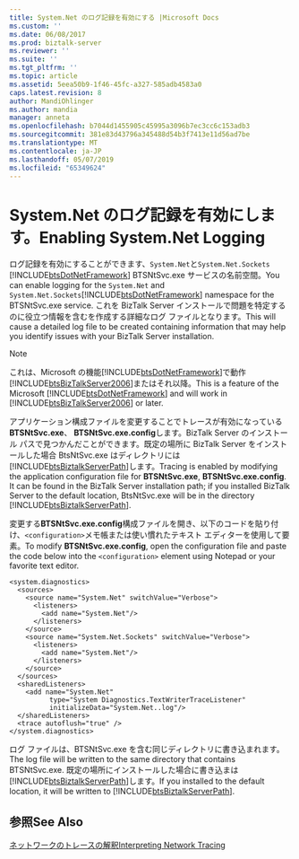 ```yaml
---
title: System.Net のログ記録を有効にする |Microsoft Docs
ms.custom: ''
ms.date: 06/08/2017
ms.prod: biztalk-server
ms.reviewer: ''
ms.suite: ''
ms.tgt_pltfrm: ''
ms.topic: article
ms.assetid: 5eea50b9-1f46-45fc-a327-585adb4583a0
caps.latest.revision: 8
author: MandiOhlinger
ms.author: mandia
manager: anneta
ms.openlocfilehash: b7044d1455905c45995a3096b7ec3cc6c153adb3
ms.sourcegitcommit: 381e83d43796a345488d54b3f7413e11d56ad7be
ms.translationtype: MT
ms.contentlocale: ja-JP
ms.lasthandoff: 05/07/2019
ms.locfileid: "65349624"
---
```

# <a name="enabling-systemnet-logging"></a><span data-ttu-id="e5b51-102">System.Net のログ記録を有効にします。</span><span class="sxs-lookup"><span data-stu-id="e5b51-102">Enabling System.Net Logging</span></span>
<span data-ttu-id="e5b51-103">ログ記録を有効にすることができます、`System.Net`と`System.Net.Sockets` [!INCLUDE[btsDotNetFramework](../includes/btsdotnetframework-md.md)] BTSNtSvc.exe サービスの名前空間。</span><span class="sxs-lookup"><span data-stu-id="e5b51-103">You can enable logging for the `System.Net` and `System.Net.Sockets`[!INCLUDE[btsDotNetFramework](../includes/btsdotnetframework-md.md)] namespace for the BTSNtSvc.exe service.</span></span> <span data-ttu-id="e5b51-104">これを BizTalk Server インストールで問題を特定するのに役立つ情報を含むを作成する詳細なログ ファイルとなります。</span><span class="sxs-lookup"><span data-stu-id="e5b51-104">This will cause a detailed log file to be created containing information that may help you identify issues with your BizTalk Server installation.</span></span>  
  
> [!NOTE]
>  <span data-ttu-id="e5b51-105">これは、Microsoft の機能[!INCLUDE[btsDotNetFramework](../includes/btsdotnetframework-md.md)]で動作[!INCLUDE[btsBizTalkServer2006](../includes/btsbiztalkserver2006-md.md)]またはそれ以降。</span><span class="sxs-lookup"><span data-stu-id="e5b51-105">This is a feature of the Microsoft [!INCLUDE[btsDotNetFramework](../includes/btsdotnetframework-md.md)] and will work in [!INCLUDE[btsBizTalkServer2006](../includes/btsbiztalkserver2006-md.md)] or later.</span></span>  
  
 <span data-ttu-id="e5b51-106">アプリケーション構成ファイルを変更することでトレースが有効になっている**BTSNtSvc.exe**、 **BTSNtSvc.exe.config**します。BizTalk Server のインストール パスで見つかんだことができます。既定の場所に BizTalk Server をインストールした場合 BtsNtSvc.exe はディレクトリには[!INCLUDE[btsBiztalkServerPath](../includes/btsbiztalkserverpath-md.md)]します。</span><span class="sxs-lookup"><span data-stu-id="e5b51-106">Tracing is enabled by modifying the application configuration file for **BTSNtSvc.exe**,  **BTSNtSvc.exe.config**. It can be found in the BizTalk Server installation path; if you installed BizTalk Server to the default location, BtsNtSvc.exe will be in the directory [!INCLUDE[btsBiztalkServerPath](../includes/btsbiztalkserverpath-md.md)].</span></span>  
  
 <span data-ttu-id="e5b51-107">変更する**BTSNtSvc.exe.config**構成ファイルを開き、以下のコードを貼り付け、`<configuration>`メモ帳または使い慣れたテキスト エディターを使用して要素。</span><span class="sxs-lookup"><span data-stu-id="e5b51-107">To modify **BTSNtSvc.exe.config**, open the configuration file and paste the code below into the `<configuration>` element using Notepad or your favorite text editor.</span></span>  
  
```  
<system.diagnostics>  
  <sources>  
    <source name="System.Net" switchValue="Verbose">  
      <listeners>  
        <add name="System.Net"/>  
      </listeners>  
    </source>  
    <source name="System.Net.Sockets" switchValue="Verbose">  
      <listeners>  
        <add name="System.Net"/>  
      </listeners>  
    </source>  
  </sources>  
  <sharedListeners>  
    <add name="System.Net"  
          type="System Diagnostics.TextWriterTraceListener"  
          initializeData="System.Net..log"/>  
  </sharedListeners>  
  <trace autoflush="true" />  
</system.diagnostics>  
```  
  
 <span data-ttu-id="e5b51-108">ログ ファイルは、BTSNtSvc.exe を含む同じディレクトリに書き込まれます。</span><span class="sxs-lookup"><span data-stu-id="e5b51-108">The log file will be written to the same directory that contains BTSNtSvc.exe.</span></span> <span data-ttu-id="e5b51-109">既定の場所にインストールした場合に書き込まは[!INCLUDE[btsBiztalkServerPath](../includes/btsbiztalkserverpath-md.md)]します。</span><span class="sxs-lookup"><span data-stu-id="e5b51-109">If you installed to the default location, it will be written to [!INCLUDE[btsBiztalkServerPath](../includes/btsbiztalkserverpath-md.md)].</span></span>  
  
## <a name="see-also"></a><span data-ttu-id="e5b51-110">参照</span><span class="sxs-lookup"><span data-stu-id="e5b51-110">See Also</span></span>  
 [<span data-ttu-id="e5b51-111">ネットワークのトレースの解釈</span><span class="sxs-lookup"><span data-stu-id="e5b51-111">Interpreting Network Tracing</span></span>](http://go.microsoft.com/fwlink/?LinkId=78679)